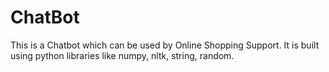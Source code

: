 # ChatBot
This is a Chatbot which can be used by Online Shopping Support. It is built using python libraries like numpy, nltk, string, random.
